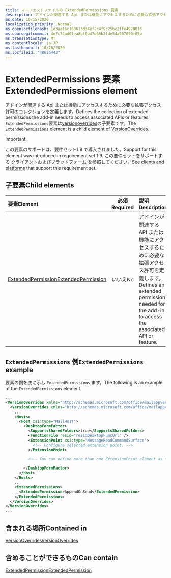 ```yaml
---
title: マニフェストファイルの ExtendedPermissions 要素
description: アドインが関連する Api または機能にアクセスするために必要な拡張アクセス許可のコレクションを定義します。
ms.date: 10/15/2020
localization_priority: Normal
ms.openlocfilehash: 1e3aa16c160613d34ef2c4f9c25bc2ffe4970816
ms.sourcegitcommit: 4e7c74ad67ea8bf6b47d65b2fde54a967090f65b
ms.translationtype: MT
ms.contentlocale: ja-JP
ms.lasthandoff: 10/20/2020
ms.locfileid: "48626443"
---
```

# <a name="extendedpermissions-element"></a><span data-ttu-id="044ec-103">ExtendedPermissions 要素</span><span class="sxs-lookup"><span data-stu-id="044ec-103">ExtendedPermissions element</span></span>

<span data-ttu-id="044ec-104">アドインが関連する Api または機能にアクセスするために必要な拡張アクセス許可のコレクションを定義します。</span><span class="sxs-lookup"><span data-stu-id="044ec-104">Defines the collection of extended permissions the add-in needs to access associated APIs or features.</span></span> <span data-ttu-id="044ec-105">`ExtendedPermissions`要素は[versionoverrides](versionoverrides.md)の子要素です。</span><span class="sxs-lookup"><span data-stu-id="044ec-105">The `ExtendedPermissions` element is a child element of [VersionOverrides](versionoverrides.md).</span></span>

> [!IMPORTANT]
> <span data-ttu-id="044ec-106">この要素のサポートは、要件セット1.9 で導入されました。</span><span class="sxs-lookup"><span data-stu-id="044ec-106">Support for this element was introduced in requirement set 1.9.</span></span> <span data-ttu-id="044ec-107">この要件セットをサポートする [クライアントおよびプラットフォーム](../../reference/requirement-sets/outlook-api-requirement-sets.md#requirement-sets-supported-by-exchange-servers-and-outlook-clients) を参照してください。</span><span class="sxs-lookup"><span data-stu-id="044ec-107">See [clients and platforms](../../reference/requirement-sets/outlook-api-requirement-sets.md#requirement-sets-supported-by-exchange-servers-and-outlook-clients) that support this requirement set.</span></span>

## <a name="child-elements"></a><span data-ttu-id="044ec-108">子要素</span><span class="sxs-lookup"><span data-stu-id="044ec-108">Child elements</span></span>

|  <span data-ttu-id="044ec-109">要素</span><span class="sxs-lookup"><span data-stu-id="044ec-109">Element</span></span> |  <span data-ttu-id="044ec-110">必須</span><span class="sxs-lookup"><span data-stu-id="044ec-110">Required</span></span>  |  <span data-ttu-id="044ec-111">説明</span><span class="sxs-lookup"><span data-stu-id="044ec-111">Description</span></span>  |
|:-----|:-----:|:-----|
|  [<span data-ttu-id="044ec-112">ExtendedPermission</span><span class="sxs-lookup"><span data-stu-id="044ec-112">ExtendedPermission</span></span>](extendedpermission.md)    |  <span data-ttu-id="044ec-113">いいえ</span><span class="sxs-lookup"><span data-stu-id="044ec-113">No</span></span>   | <span data-ttu-id="044ec-114">アドインが関連する API または機能にアクセスするために必要な拡張アクセス許可を定義します。</span><span class="sxs-lookup"><span data-stu-id="044ec-114">Defines an extended permission needed for the add-in to access the associated API or feature.</span></span> |

## <a name="extendedpermissions-example"></a><span data-ttu-id="044ec-115">`ExtendedPermissions` 例</span><span class="sxs-lookup"><span data-stu-id="044ec-115">`ExtendedPermissions` example</span></span>

<span data-ttu-id="044ec-116">要素の例を次に示し `ExtendedPermissions` ます。</span><span class="sxs-lookup"><span data-stu-id="044ec-116">The following is an example of the `ExtendedPermissions` element.</span></span>

```XML
...
<VersionOverrides xmlns="http://schemas.microsoft.com/office/mailappversionoverrides" xsi:type="VersionOverridesV1_0">
  <VersionOverrides xmlns="http://schemas.microsoft.com/office/mailappversionoverrides/1.1" xsi:type="VersionOverridesV1_1">
    ...
    <Hosts>
      <Host xsi:type="MailHost">
        <DesktopFormFactor>
          <SupportsSharedFolders>true</SupportsSharedFolders>
          <FunctionFile resid="residDesktopFuncUrl" />
          <ExtensionPoint xsi:type="MessageReadCommandSurface">
            <!-- Configure selected extension point. -->
          </ExtensionPoint>

          <!-- You can define more than one ExtensionPoint element as needed. -->

        </DesktopFormFactor>
      </Host>
    </Hosts>
    ...
    <ExtendedPermissions>
      <ExtendedPermission>AppendOnSend</ExtendedPermission>
    </ExtendedPermissions>
  </VersionOverrides>
</VersionOverrides>
...
```

## <a name="contained-in"></a><span data-ttu-id="044ec-117">含まれる場所</span><span class="sxs-lookup"><span data-stu-id="044ec-117">Contained in</span></span>

[<span data-ttu-id="044ec-118">VersionOverrides</span><span class="sxs-lookup"><span data-stu-id="044ec-118">VersionOverrides</span></span>](versionoverrides.md)

## <a name="can-contain"></a><span data-ttu-id="044ec-119">含めることができるもの</span><span class="sxs-lookup"><span data-stu-id="044ec-119">Can contain</span></span>

[<span data-ttu-id="044ec-120">ExtendedPermission</span><span class="sxs-lookup"><span data-stu-id="044ec-120">ExtendedPermission</span></span>](extendedpermission.md)
